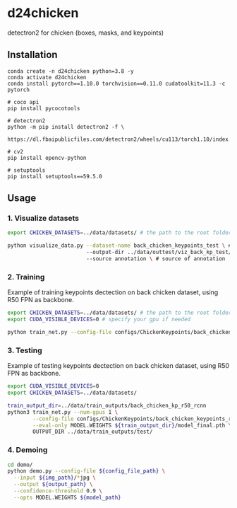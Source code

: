 # d24chicken
detectron2 for chicken (boxes, masks, and keypoints)

## Installation
```
conda create -n d24chicken python=3.8 -y
conda activate d24chicken 
conda install pytorch==1.10.0 torchvision==0.11.0 cudatoolkit=11.3 -c pytorch

# coco api
pip install pycocotools

# detectron2
python -m pip install detectron2 -f \
  https://dl.fbaipublicfiles.com/detectron2/wheels/cu113/torch1.10/index.html

# cv2
pip install opencv-python

# setuptools
pip install setuptools==59.5.0
```

## Usage
### 1. Visualize datasets
```bash
export CHICKEN_DATASETS=../data/datasets/ # the path to the root folder contain the datasets

python visualize_data.py --dataset-name back_chicken_keypoints_test \ # the dataset name
                         --output-dir ../data/outtest/viz_back_kp_test/ \ # the output dir of visualize images
                         --source annotation \ # source of annotation
```
### 2. Training
Example of training keypoints dectection on back chicken dataset, using R50 FPN as backbone.
```bash
export CHICKEN_DATASETS=../data/datasets/ # the path to the root folder contain the datasets
export CUDA_VISIBLE_DEVICES=0 # specify your gpu if needed

python train_net.py --config-file configs/ChickenKeypoints/back_chicken_keypoints_rcnn_R_50_FPN.yaml
```

### 3. Testing
Example of testing keypoints dectection on back chicken dataset, using R50 FPN as backbone.
```bash
export CUDA_VISIBLE_DEVICES=0
export CHICKEN_DATASETS=../data/datasets/

train_output_dir=../data/train_outputs/back_chicken_kp_r50_rcnn
python3 train_net.py --num-gpus 1 \
        --config-file configs/ChickenKeypoints/back_chicken_keypoints_rcnn_R_50_FPN.yaml \
        --eval-only MODEL.WEIGHTS ${train_output_dir}/model_final.pth \
        OUTPUT_DIR ../data/train_outputs/test/ 
```
### 4. Demoing
```bash
cd demo/
python demo.py --config-file ${config_file_path} \
  --input ${img_path}/*jpg \
  --output ${output_path} \
  --confidence-threshold 0.9 \
  --opts MODEL.WEIGHTS ${model_path}
```
